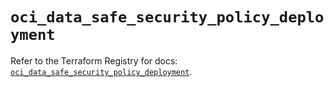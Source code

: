 # `oci_data_safe_security_policy_deployment`

Refer to the Terraform Registry for docs: [`oci_data_safe_security_policy_deployment`](https://registry.terraform.io/providers/oracle/oci/7.19.0/docs/resources/data_safe_security_policy_deployment).

